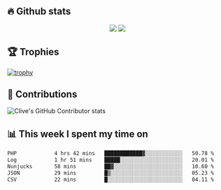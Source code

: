 ## &#128293; Github stats

<!-- GitHub Readme Streak Stats - https://github.com/DenverCoder1/github-readme-streak-stats -->
<p align="center">

<picture>
  <source 
    srcset="https://github-readme-stats.vercel.app/api?username=clivewalkden&count_private=true&show_icons=true&theme=darcula"
    media="(prefers-color-scheme: dark)"
  />
  <source
    srcset="https://github-readme-stats.vercel.app/api?username=clivewalkden&count_private=true&show_icons=true&theme=calm"
    media="(prefers-color-scheme: light), (prefers-color-scheme: no-preference)"
  />
  <img src="https://github-readme-stats.vercel.app/api?username=clivewalkden&count_private=true&show_icons=true&theme=darcula" />
</picture>

<a href="https://git.io/streak-stats" target="_blank">
  <img src="http://github-readme-streak-stats.herokuapp.com?user=clivewalkden&theme=darcula&date_format=j%20M%5B%20Y%5D" />
</a>

</p>

## &#127942; Trophies
[![trophy](https://github-profile-trophy.vercel.app/?username=clivewalkden&theme=onedark)](https://github.com/clivewalkden/github-profile-trophy)

## &#129309; Contributions
![Clive's GitHub Contributor stats](https://github-contributor-stats.vercel.app/api?username=clivewalkden)

## &#128202; This week I spent my time on
<!--START_SECTION:waka-->

```txt
PHP            4 hrs 42 mins   ████████████▓░░░░░░░░░░░░   50.78 %
Log            1 hr 51 mins    █████░░░░░░░░░░░░░░░░░░░░   20.01 %
Nunjucks       58 mins         ██▓░░░░░░░░░░░░░░░░░░░░░░   10.60 %
JSON           29 mins         █▒░░░░░░░░░░░░░░░░░░░░░░░   05.23 %
CSV            22 mins         █░░░░░░░░░░░░░░░░░░░░░░░░   04.11 %
```

<!--END_SECTION:waka-->
